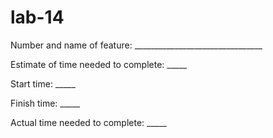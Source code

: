 # lab-14
Number and name of feature: ________________________________

Estimate of time needed to complete: _____

Start time: _____

Finish time: _____

Actual time needed to complete: _____
